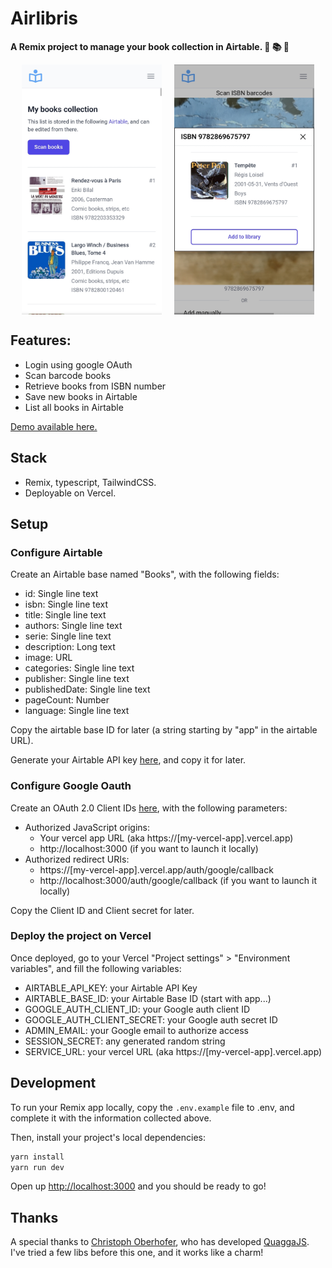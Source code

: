 # Airlibris

**A Remix project to manage your book collection in Airtable. 📙 📚 🤘**

<p align="center" >
  <img src="public/screenshots/list.jpg" align="center" height="400" />
  &nbsp;  &nbsp;
  <img src="public/screenshots/add.jpg" align="center" height="400" />
</p>

## Features:

- Login using google OAuth
- Scan barcode books
- Retrieve books from ISBN number
- Save new books in Airtable
- List all books in Airtable

[Demo available here.](https://airlibris-demo.vercel.app)

## Stack

- Remix, typescript, TailwindCSS.
- Deployable on Vercel.

## Setup

### Configure Airtable

Create an Airtable base named "Books", with the following fields:

- id: Single line text
- isbn: Single line text
- title: Single line text
- authors: Single line text
- serie: Single line text
- description: Long text
- image: URL
- categories: Single line text
- publisher: Single line text
- publishedDate: Single line text
- pageCount: Number
- language: Single line text

Copy the airtable base ID for later (a string starting by "app" in the airtable URL).

Generate your Airtable API key [here](https://airtable.com/account), and copy it for later.

### Configure Google Oauth

Create an OAuth 2.0 Client IDs [here](https://console.cloud.google.com/apis/credentials), with the following parameters:

- Authorized JavaScript origins:
  - Your vercel app URL (aka https://[my-vercel-app].vercel.app)
  - http://localhost:3000 (if you want to launch it locally)
- Authorized redirect URIs:
  - https://[my-vercel-app].vercel.app/auth/google/callback
  - http://localhost:3000/auth/google/callback (if you want to launch it locally)

Copy the Client ID and Client secret for later.

### Deploy the project on Vercel

Once deployed, go to your Vercel "Project settings" > "Environment variables",
and fill the following variables:

- AIRTABLE_API_KEY: your Airtable API Key
- AIRTABLE_BASE_ID: your Airtable Base ID (start with app...)
- GOOGLE_AUTH_CLIENT_ID: your Google auth client ID
- GOOGLE_AUTH_CLIENT_SECRET: your Google auth secret ID
- ADMIN_EMAIL: your Google email to authorize access
- SESSION_SECRET: any generated random string
- SERVICE_URL: your vercel URL (aka https://[my-vercel-app].vercel.app)

## Development

To run your Remix app locally, copy the `.env.example` file to .env, and complete it with the information collected above.

Then, install your project's local dependencies:

```sh
yarn install
yarn run dev
```

Open up [http://localhost:3000](http://localhost:3000) and you should be ready to go!

## Thanks

A special thanks to [Christoph Oberhofer](https://github.com/serratus), who has developed [QuaggaJS](https://github.com/serratus/quaggaJS). I've tried a few libs before this one, and it works like a charm!
